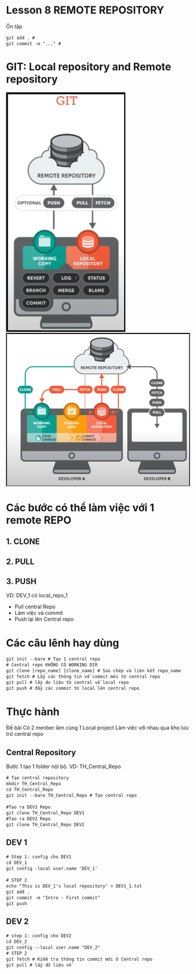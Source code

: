 ﻿# Lesson 8 REMOTE REPOSITORY

Ôn tập
```shell
git add . #
git commit -m "..." #
```
# GIT: Local repository and Remote repository
![1. Mô hình GIT](image.png)
![2. Mô hình chi tiết](image-1.png)

# Các bước có thể làm việc với 1 remote REPO
## 1. CLONE
## 2. PULL
## 3. PUSH


VD: DEV_1 có local_repo_1
- Pull central Repo
- Làm việc và commit
- Push lại lên Central repo
 
# Các câu lênh hay dùng
```shell
git init --bare # Tạo 1 central repo 
# Central repo KHÔNG CÓ WORKING DIR
git clone [repo_name] [clone_name] # Sao chép và liên kết repo_name
git fetch # Lấy các thông tin về commit mới từ central repo
git pull # lấy dư liệu từ central về local repo
git push # đẩy các commit từ local lên central repo
```

# Thực hành
Đề bài 
Có 2 menber làm cùng 1 Local project
Làm việc với nhau qua kho lưu trữ central repo

## Central Repository
Bước 1 tạo 1 folder nội bộ. VD: TH_Central_Repo

```shell
# Tạo central repository
mkdir TH_Central_Repo
cd TH_Central_Repo
git init --bare TH_Central_Repo # Tạo central repo

#Tạo ra DEV1 Repo
git clone TH_Central_Repo DEV1
#Tạo ra DEV2 Repo
git clone TH_Central_Repo DEV2

```

## DEV 1
```shell
# Step 1: config cho DEV1
cd DEV_1
git config -local user.name 'DEV_1'

# STEP 2
echo "This is DEV_1's local repository" > DEV1_1.txt
git add .
git commit -m "Intro - First commit"
git push
```

## DEV 2
```shell
# step 1: config cho DEV2
cd DEV_2
git config --local user.name "DEV_2"
# STEP 2
git fetch # Kiểm tra thông tin commit mới ở Central repo
git pull # lấy dữ liệu về 
```
